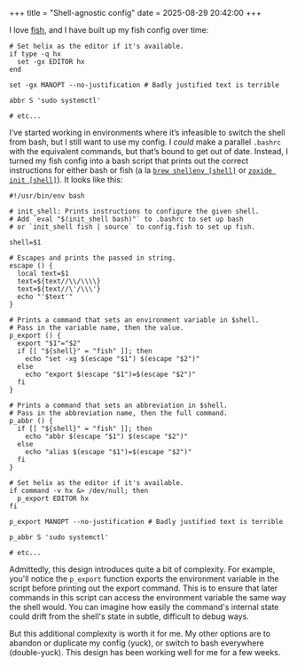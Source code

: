 +++
title = "Shell-agnostic config"
date = 2025-08-29 20:42:00
+++

I love [fish](https://fishshell.com/), and I have built up my fish config over time:

```fish{name="~/.config/fish/config.fish"}
# Set helix as the editor if it's available.
if type -q hx
  set -gx EDITOR hx
end

set -gx MANOPT --no-justification # Badly justified text is terrible

abbr S 'sudo systemctl'

# etc...
```

I’ve started working in environments where it’s infeasible to switch the shell from bash, but I still want to use my config. I *could* make a parallel `.bashrc` with the equivalent commands, but that’s bound to get out of date. Instead, I turned my fish config into a bash script that prints out the correct instructions for either bash or fish (a la [`brew shellenv [shell]`](https://docs.brew.sh/Manpage#shellenv-shell-) or [`zoxide init [shell]`](https://www.mankier.com/1/zoxide-init)). It looks like this:

```fish{name="init_shell.sh"}
#!/usr/bin/env bash

# init_shell: Prints instructions to configure the given shell.
# Add `eval "$(init_shell bash)"` to .bashrc to set up bash
# or `init_shell fish | source` to config.fish to set up fish.

shell=$1

# Escapes and prints the passed in string.
escape () {
  local text=$1
  text=${text//\\/\\\\}
  text=${text//\'/\\\'}
  echo "'$text'"
}

# Prints a command that sets an environment variable in $shell.
# Pass in the variable name, then the value.
p_export () {
  export "$1"="$2"
  if [[ "${shell}" = "fish" ]]; then
    echo "set -xg $(escape "$1") $(escape "$2")"
  else
    echo "export $(escape "$1")=$(escape "$2")"
  fi
}

# Prints a command that sets an abbreviation in $shell.
# Pass in the abbreviation name, then the full command.
p_abbr () {
  if [[ "${shell}" = "fish" ]]; then
    echo "abbr $(escape "$1") $(escape "$2")"
  else
    echo "alias $(escape "$1")=$(escape "$2")"
  fi
}

# Set helix as the editor if it's available.
if command -v hx &> /dev/null; then
  p_export EDITOR hx
fi

p_export MANOPT --no-justification # Badly justified text is terrible

p_abbr S 'sudo systemctl'

# etc...
```

Admittedly, this design introduces quite a bit of complexity. For example, you'll notice the `p_export` function exports the environment variable in the script before printing out the export command. This is to ensure that later commands in this script can access the environment variable the same way the shell would. You can imagine how easily the command's internal state could drift from the shell's state in subtle, difficult to debug ways.

But this additional complexity is worth it for me. My other options are to abandon or duplicate my config (yuck), or switch to bash everywhere (double-yuck). This design has been working well for me for a few weeks.
